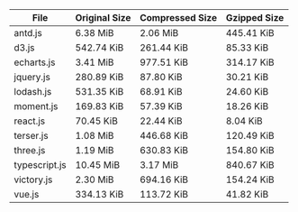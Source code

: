 | File | Original Size | Compressed Size | Gzipped Size |
| --- | --- | --- | --- |
| antd.js | 6.38 MiB | 2.06 MiB | 445.41 KiB |
| d3.js | 542.74 KiB | 261.44 KiB | 85.33 KiB |
| echarts.js | 3.41 MiB | 977.51 KiB | 314.17 KiB |
| jquery.js | 280.89 KiB | 87.80 KiB | 30.21 KiB |
| lodash.js | 531.35 KiB | 68.91 KiB | 24.60 KiB |
| moment.js | 169.83 KiB | 57.39 KiB | 18.26 KiB |
| react.js | 70.45 KiB | 22.44 KiB | 8.04 KiB |
| terser.js | 1.08 MiB | 446.68 KiB | 120.49 KiB |
| three.js | 1.19 MiB | 630.83 KiB | 154.80 KiB |
| typescript.js | 10.45 MiB | 3.17 MiB | 840.67 KiB |
| victory.js | 2.30 MiB | 694.16 KiB | 154.24 KiB |
| vue.js | 334.13 KiB | 113.72 KiB | 41.82 KiB |
